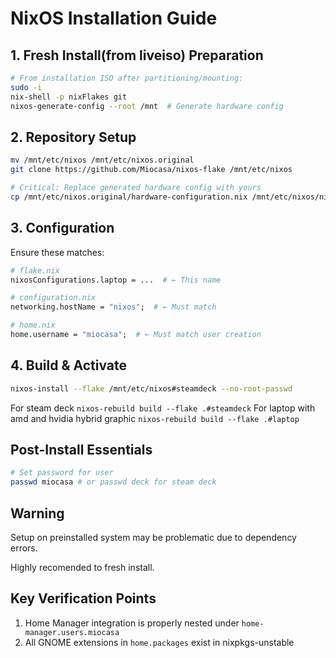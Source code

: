 # NixOS Installation Guide

## 1. Fresh Install(from liveiso) Preparation
```bash
# From installation ISO after partitioning/mounting:
sudo -i
nix-shell -p nixFlakes git
nixos-generate-config --root /mnt  # Generate hardware config
```

## 2. Repository Setup
```bash
mv /mnt/etc/nixos /mnt/etc/nixos.original
git clone https://github.com/Miocasa/nixos-flake /mnt/etc/nixos

# Critical: Replace generated hardware config with yours
cp /mnt/etc/nixos.original/hardware-configuration.nix /mnt/etc/nixos/nixos/
```

## 3. Configuration
Ensure these matches:
```nix
# flake.nix
nixosConfigurations.laptop = ...  # ← This name

# configuration.nix
networking.hostName = "nixos";  # ← Must match

# home.nix
home.username = "miocasa";  # ← Must match user creation
```

## 4. Build & Activate
```bash
nixos-install --flake /mnt/etc/nixos#steamdeck --no-root-passwd
```
For steam deck `nixos-rebuild build --flake .#steamdeck`
For laptop with amd and hvidia hybrid graphic `nixos-rebuild build --flake .#laptop`
## Post-Install Essentials
```bash
# Set password for user
passwd miocasa # or passwd deck for steam deck
```
## Warning
Setup on preinstalled system may be problematic due to dependency errors.

Highly recomended to fresh install.

## Key Verification Points
1. Home Manager integration is properly nested under `home-manager.users.miocasa`
2. All GNOME extensions in `home.packages` exist in nixpkgs-unstable

